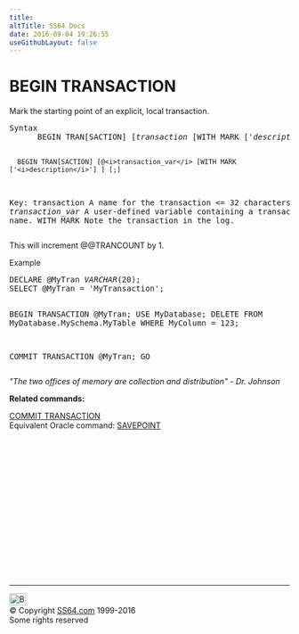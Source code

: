 ```yaml
---
title:
altTitle: SS64 Docs
date: 2016-09-04 19:26:55
useGithubLayout: false
---
```

<!-- #BeginLibraryItem "/Library/head_sql.lbi" --><!-- #EndLibraryItem --><h1>BEGIN  TRANSACTION </h1>
<p>Mark the starting point of an explicit, local transaction. </p>
<pre>Syntax
      BEGIN TRAN[SACTION] [<i>transaction</i> [WITH MARK ['<i>description</i>'] ] [;]

      BEGIN TRAN[SACTION] [@<i>transaction_var</i> [WITH MARK ['<i>description</i>'] ] [;]

 Key:
   transaction     A name for the transaction &lt;= 32 characters.
   <i>transaction_var</i> A user-defined variable containing a transaction name.
   WITH MARK       Note the transaction in the log.
</pre>
<p>    This will increment @@TRANCOUNT by 1.</p>
<p>Example</p>
<pre>DECLARE @MyTran <i>VARCHAR</i>(20);
SELECT @MyTran = 'MyTransaction';

BEGIN TRANSACTION @MyTran;
USE MyDatabase;
DELETE FROM MyDatabase.MySchema.MyTable WHERE MyColumn = 123;

COMMIT TRANSACTION @MyTran;
GO</pre>
<p class="quote"><i>"The two offices of memory are collection and distribution"
- Dr. Johnson</i></p>
<p><b>Related commands:</b></p>
<p><a href="trans_c.html">COMMIT TRANSACTION</a><br>
Equivalent Oracle command:  <a href="../ora/savepoint.html">SAVEPOINT</a></p><!-- #BeginLibraryItem "/Library/foot_sql.lbi" --><p>
<!-- ss64-sql -->
<ins class="adsbygoogle" style="display:inline-block;width:300px;height:250px" data-ad-client="ca-pub-6140977852749469" data-ad-slot="6953563613"></ins>
<script>
(adsbygoogle = window.adsbygoogle || []).push({});
</script></p>
<hr>
<div id="bl" class="footer"><a href="trans_b.html#"><img src="../images/top.png" width="30" height="22" alt="Back to the Top"></a></div>
<div id="br" class="footer, tagline">© Copyright <a href="../index.html">SS64.com</a> 1999-2016<br>
Some rights reserved</div><!-- #EndLibraryItem -->

